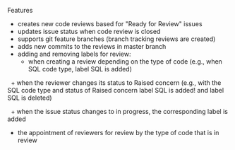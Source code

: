 
Features
- creates new code reviews based for "Ready for Review" issues
- updates issue status when code review is closed
- supports git feature branches (branch tracking reviews are created)
- adds new commits to the reviews in master branch
- adding and removing labels for review:
  + when creating a review depending on the type of code (e.g., when SQL code type, label SQL is added)

  + when the reviewer changes its status to Raised concern (e.g., with the SQL code type and status of Raised concern label SQL is added! and label SQL is deleted)

  + when the issue status changes to in progress, the corresponding label is added
- the appointment of reviewers for review by the type of code that is in review
